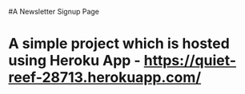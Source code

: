 #A Newsletter Signup Page  

# A simple project which is hosted using Heroku App - https://quiet-reef-28713.herokuapp.com/
